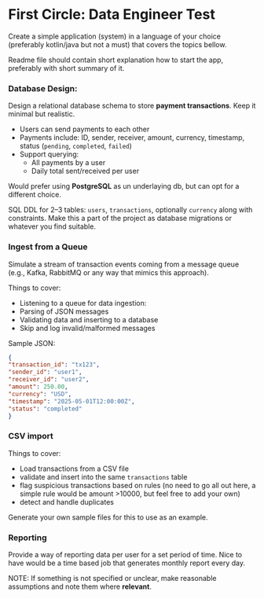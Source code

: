 # First Circle: Data Engineer Test

Create a simple application (system) in a language of your choice (preferably kotlin/java but not a must) that covers the topics bellow.

Readme file should contain short explanation how to start the app, preferably with short summary of it.

### Database Design:

Design a relational database schema to store **payment transactions**. Keep it minimal but realistic.

- Users can send payments to each other
- Payments include: ID, sender, receiver, amount, currency, timestamp, status (`pending`, `completed`, `failed`)
- Support querying:
    - All payments by a user
    - Daily total sent/received per user

Would prefer using **PostgreSQL** as un underlaying db, but can opt for a different choice. 

SQL DDL for 2–3 tables: `users`, `transactions`, optionally `currency` along with constraints. Make this a part of the project as database migrations or whatever you find suitable.

### Ingest from a Queue

Simulate a stream of transaction events coming from a message queue (e.g., Kafka, RabbitMQ or any way that mimics this approach).

Things to cover:

- Listening to a queue for data ingestion:
- Parsing of JSON messages
- Validating data and inserting to a database
- Skip and log invalid/malformed messages

Sample JSON:

```json
{
"transaction_id": "tx123",
"sender_id": "user1",
"receiver_id": "user2",
"amount": 250.00,
"currency": "USD",
"timestamp": "2025-05-01T12:00:00Z",
"status": "completed"
}
```

### CSV import

Things to cover:

- Load transactions from a CSV file
- validate and insert into the same `transactions` table
- flag suspicious transactions based on rules (no need to go all out here, a simple rule would be amount >10000, but feel free to add your own)
- detect and handle duplicates

Generate your own sample files for this to use as an example.

### Reporting

Provide a way of reporting data per user for a set period of time.
Nice to have would be a time based job that generates monthly report every day.

NOTE: If something is not specified or unclear, make reasonable assumptions and note them where **relevant**.